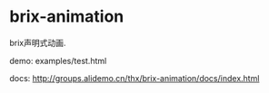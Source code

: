 # brix-animation
brix声明式动画.

demo: examples/test.html

docs: http://groups.alidemo.cn/thx/brix-animation/docs/index.html

